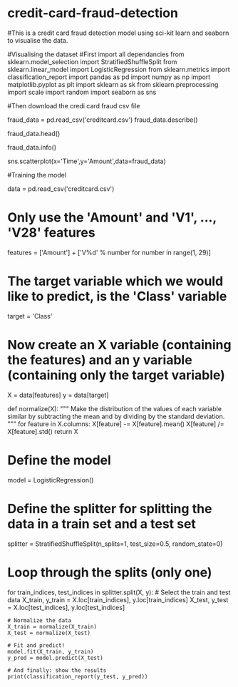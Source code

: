 # credit-card-fraud-detection
#This is a credit card fraud detection model using sci-kit learn and seaborn to visualise the data.

#Visualising the dataset
#First import all dependancies
from sklearn.model_selection import StratifiedShuffleSplit
from sklearn.linear_model import LogisticRegression
from sklearn.metrics import classification_report
import pandas as pd
import numpy as np
import matplotlib.pyplot as plt
import sklearn as sk
from sklearn.preprocessing import scale
import random
import seaborn as sns

#Then download the credi card fraud csv file

fraud_data = pd.read_csv('creditcard.csv')
fraud_data.describe()

fraud_data.head()

fraud_data.info()

sns.scatterplot(x='Time',y='Amount',data=fraud_data)

#Training the model

data = pd.read_csv('creditcard.csv')

# Only use the 'Amount' and 'V1', ..., 'V28' features
features = ['Amount'] + ['V%d' % number for number in range(1, 29)]

# The target variable which we would like to predict, is the 'Class' variable
target = 'Class'

# Now create an X variable (containing the features) and an y variable (containing only the target variable)
X = data[features]
y = data[target]

def normalize(X):
    """
    Make the distribution of the values of each variable similar by subtracting the mean and by dividing by the standard deviation.
    """
    for feature in X.columns:
        X[feature] -= X[feature].mean()
        X[feature] /= X[feature].std()
    return X
    
    
 # Define the model
model = LogisticRegression()

# Define the splitter for splitting the data in a train set and a test set
splitter = StratifiedShuffleSplit(n_splits=1, test_size=0.5, random_state=0)

# Loop through the splits (only one)
for train_indices, test_indices in splitter.split(X, y):
    # Select the train and test data
    X_train, y_train = X.loc[train_indices], y.loc[train_indices]
    X_test, y_test = X.loc[test_indices], y.loc[test_indices]
    
    # Normalize the data
    X_train = normalize(X_train)
    X_test = normalize(X_test)
    
    # Fit and predict!
    model.fit(X_train, y_train)
    y_pred = model.predict(X_test)
    
    # And finally: show the results
    print(classification_report(y_test, y_pred))   
